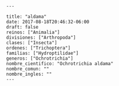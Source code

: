 
      ---

      title: "aldama"
      date: 2017-08-18T20:46:32-06:00
      draft: false
      reinos: ["Animalia"]
      divisiones: ["Arthropoda"]
      clases: ["Insecta"]
      ordenes: ["﻿Trichoptera"]
      familias: ["Hydroptilidae"]
      generos: ["Ochrotrichia"]
      nombre_cientifico: "Ochrotrichia aldama"
      nombre_comun: ""
      nombre_ingles: ""
      ---

      